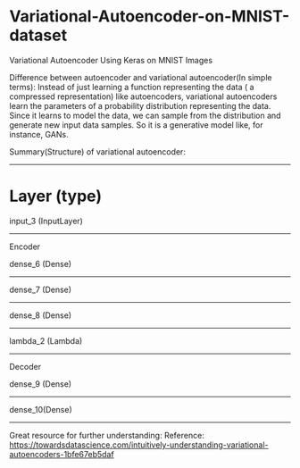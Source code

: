 # Variational-Autoencoder-on-MNIST-dataset
Variational Autoencoder Using Keras on MNIST Images

Difference between autoencoder and variational autoencoder(In simple terms):
Instead of just learning a function representing the data ( a compressed representation) like autoencoders, variational autoencoders learn the parameters of a probability distribution representing the data. Since it learns to model the data, we can sample from the distribution and generate new input data samples. So it is a generative model like, for instance, GANs.



Summary(Structure) of variational autoencoder:
_______________________
Layer (type)                        
=======================
input_3 (InputLayer)                                                     
_______________________

Encoder

dense_6 (Dense)                              
_______________________
dense_7 (Dense)                
_______________________
dense_8 (Dense)            
_______________________
lambda_2 (Lambda)                                            
_______________________


Decoder

dense_9 (Dense)                             
_______________________
dense_10(Dense)        
_______________________

Great resource for further understanding: 
Reference: https://towardsdatascience.com/intuitively-understanding-variational-autoencoders-1bfe67eb5daf
